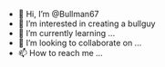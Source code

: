 - 👋 Hi, I’m @Bullman67
- 👀 I’m interested in creating a bullguy
- 🌱 I’m currently learning ...
- 💞️ I’m looking to collaborate on ...
- 📫 How to reach me ...

<!---
Bullman67/Bullman67 is a ✨ special ✨ repository because its `README.md` (this file) appears on your GitHub profile.
You can click the Preview link to take a look at your changes.
